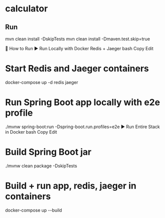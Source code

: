 # calculator

## Run
mvn clean install -DskipTests
mvn clean install -Dmaven.test.skip=true

🔁 How to Run
▶️ Run Locally with Docker Redis + Jaeger
bash
Copy
Edit
# Start Redis and Jaeger containers
docker-compose up -d redis jaeger

# Run Spring Boot app locally with e2e profile
./mvnw spring-boot:run -Dspring-boot.run.profiles=e2e
▶️ Run Entire Stack in Docker
bash
Copy
Edit
# Build Spring Boot jar
./mvnw clean package -DskipTests

# Build + run app, redis, jaeger in containers
docker-compose up --build


